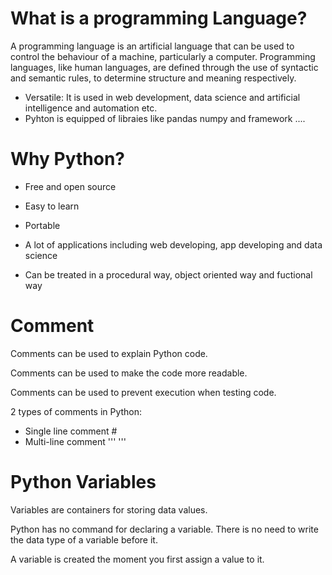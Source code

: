 # **What is a programming Language?**
A programming language is an artificial language that can be used to control the behaviour of a machine, particularly a computer. Programming languages, like human languages, are defined through the use of syntactic and semantic rules, to determine structure and meaning respectively.

- Versatile:
It is used in web development, data science and artificial intelligence and automation etc.
- Pyhton is equipped of libraies like pandas numpy and framework ....

# Why Python?


*   Free and open source
*   Easy to learn


*   Portable
*   A lot of applications including web developing, app developing and data science


*   Can be treated in a procedural way, object oriented way and fuctional way

# **Comment**
Comments can be used to explain Python code.

Comments can be used to make the code more readable.

Comments can be used to prevent execution when testing code.


2 types of comments in Python:


*   Single line comment #
*   Multi-line comment '''  '''

# **Python Variables**
Variables are containers for storing data values.

Python has no command for declaring a variable. There is no need to write the data type of a variable before it.

A variable is created the moment you first assign a value to it.
